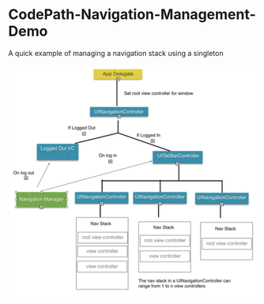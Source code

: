 # CodePath-Navigation-Management-Demo
A quick example of managing a navigation stack using a singleton

<img src="Diagram.png"></img>
